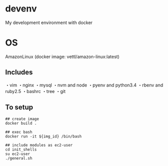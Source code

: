 # devenv
My development environment with docker


# OS
AmazonLinux (docker image: vettl/amazon-linux:latest)

## Includes

・vim
・nginx
・mysql
・nvm and node
・pyenv and python3.4
・rbenv and ruby2.5
・bashrc
・tree
・git

## To setup

```
## create image 
docker build .

## exec bash 
docker run -it ${img_id} /bin/bash 

## include modules as ec2-user
cd init_shells
su ec2-user 
./general.sh
```

